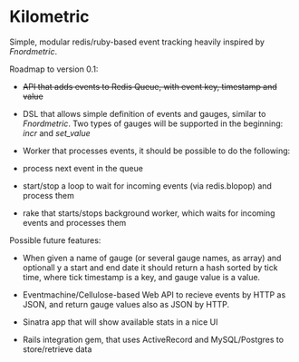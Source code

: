 # Kilometric

Simple, modular redis/ruby-based event tracking heavily inspired by _Fnordmetric_.

Roadmap to version 0.1:

- ~~API that adds events to Redis Queue, with event key, timestamp and value~~

- DSL that allows simple definition of events and gauges, similar to _Fnordmetric_. Two types of gauges will be supported in the beginning: _incr_ and _set_value_

- Worker that processes events, it should be possible to do the following:
 - process next event in the queue
 - start/stop a loop to wait for incoming events (via redis.blopop) and process them
 - rake that starts/stops background worker, which waits for incoming events and processes them

Possible future features:

- When given a name of gauge (or several gauge names, as array) and optionall y a start and end date it should return a hash sorted by tick time, where tick timestamp is a key, and gauge value is a value.

- Eventmachine/Cellulose-based Web API to recieve events by HTTP as JSON, and return gauge values also as JSON by HTTP.

- Sinatra app that will show available stats in a nice UI

- Rails integration gem, that uses ActiveRecord and MySQL/Postgres to store/retrieve data